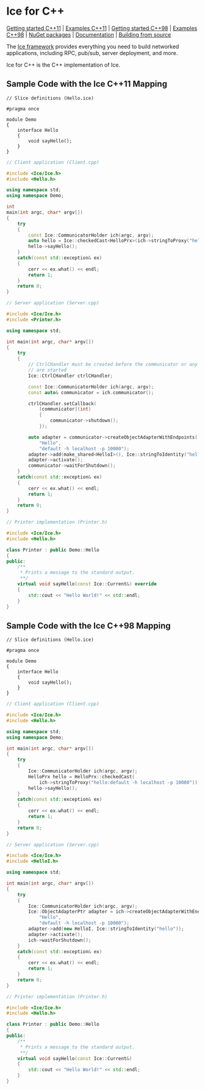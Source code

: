 # Ice for C++

[Getting started C++11] | [Examples C++11] | [Getting started C++98] | [Examples C++98] | [NuGet packages] | [Documentation] | [Building from source]

The [Ice framework] provides everything you need to build networked applications,
including RPC, pub/sub, server deployment, and more.

Ice for C++ is the C++ implementation of Ice.

## Sample Code with the Ice C++11 Mapping

```slice
// Slice definitions (Hello.ice)

#pragma once

module Demo
{
    interface Hello
    {
        void sayHello();
    }
}
```

```cpp
// Client application (Client.cpp)

#include <Ice/Ice.h>
#include <Hello.h>

using namespace std;
using namespace Demo;

int
main(int argc, char* argv[])
{
    try
    {
        const Ice::CommunicatorHolder ich(argc, argv);
        auto hello = Ice::checkedCast<HelloPrx>(ich->stringToProxy("hello:default -h localhost -p 10000"));
        hello->sayHello();
    }
    catch(const std::exception& ex)
    {
        cerr << ex.what() << endl;
        return 1;
    }
    return 0;
}
```

```cpp
// Server application (Server.cpp)

#include <Ice/Ice.h>
#include <Printer.h>

using namespace std;

int main(int argc, char* argv[])
{
    try
    {
        // CtrlCHandler must be created before the communicator or any other threads
        // are started
        Ice::CtrlCHandler ctrlCHandler;

        const Ice::CommunicatorHolder ich(argc, argv);
        const auto& communicator = ich.communicator();

        ctrlCHandler.setCallback(
            [communicator](int)
            {
                communicator->shutdown();
            });

        auto adapter = communicator->createObjectAdapterWithEndpoints(
            "Hello",
            "default -h localhost -p 10000");
        adapter->add(make_shared<HelloI>(), Ice::stringToIdentity("hello"));
        adapter->activate();
        communicator->waitForShutdown();
    }
    catch(const std::exception& ex)
    {
        cerr << ex.what() << endl;
        return 1;
    }
    return 0;
}
```

```cpp
// Printer implementation (Printer.h)

#include <Ice/Ice.h>
#include <Hello.h>

class Printer : public Demo::Hello
{
public:
    /**
     * Prints a message to the standard output.
     **/
    virtual void sayHello(const Ice::Current&) override
    {
        std::cout << "Hello World!" << std::endl;
    }
}
```

## Sample Code with the Ice C++98 Mapping

```slice
// Slice definitions (Hello.ice)

#pragma once

module Demo
{
    interface Hello
    {
        void sayHello();
    }
}
```

```cpp
// Client application (Client.cpp)

#include <Ice/Ice.h>
#include <Hello.h>

using namespace std;
using namespace Demo;

int main(int argc, char* argv[])
{
    try
    {
        Ice::CommunicatorHolder ich(argc, argv);
        HelloPrx hello = HelloPrx::checkedCast(
            ich->stringToProxy("hello:default -h localhost -p 10000"));
        hello->sayHello();
    }
    catch(const std::exception& ex)
    {
        cerr << ex.what() << endl;
        return 1;
    }
    return 0;
}
```

```cpp
// Server application (Server.cpp)

#include <Ice/Ice.h>
#include <HelloI.h>

using namespace std;

int main(int argc, char* argv[])
{
    try
    {
        Ice::CommunicatorHolder ich(argc, argv);
        Ice::ObjectAdapterPtr adapter = ich->createObjectAdapterWithEndpoints(
            "Hello",
            "default -h localhost -p 10000");
        adapter->add(new HelloI, Ice::stringToIdentity("hello"));
        adapter->activate();
        ich->waitForShutdown();
    }
    catch(const std::exception& ex)
    {
        cerr << ex.what() << endl;
        return 1;
    }
    return 0;
}
```

```cpp
// Printer implementation (Printer.h)

#include <Ice/Ice.h>
#include <Hello.h>

class Printer : public Demo::Hello
{
public:
    /**
     * Prints a message to the standard output.
     **/
    virtual void sayHello(const Ice::Current&)
    {
        std::cout << "Hello World!" << std::endl;
    }
}
```

[Getting started C++11]: https://doc.zeroc.com/ice/3.7/hello-world-application/writing-an-ice-application-with-c++-c++11
[Examples C++11]: https://github.com/zeroc-ice/ice-demos/tree/3.7/cpp11
[Getting started C++98]: https://doc.zeroc.com/ice/3.7/hello-world-application/writing-an-ice-application-with-c++-c++98
[Examples C++98]: https://github.com/zeroc-ice/ice-demos/tree/3.7/cpp98
[NuGet packages]: https://www.nuget.org/packages?q=zeroc.ice.v
[Documentation]: https://doc.zeroc.com/ice/3.7
[Building from source]: https://github.com/zeroc-ice/ice/blob/3.7/cpp/BUILDING.md
[Ice framework]: https://github.com/zeroc-ice/ice
